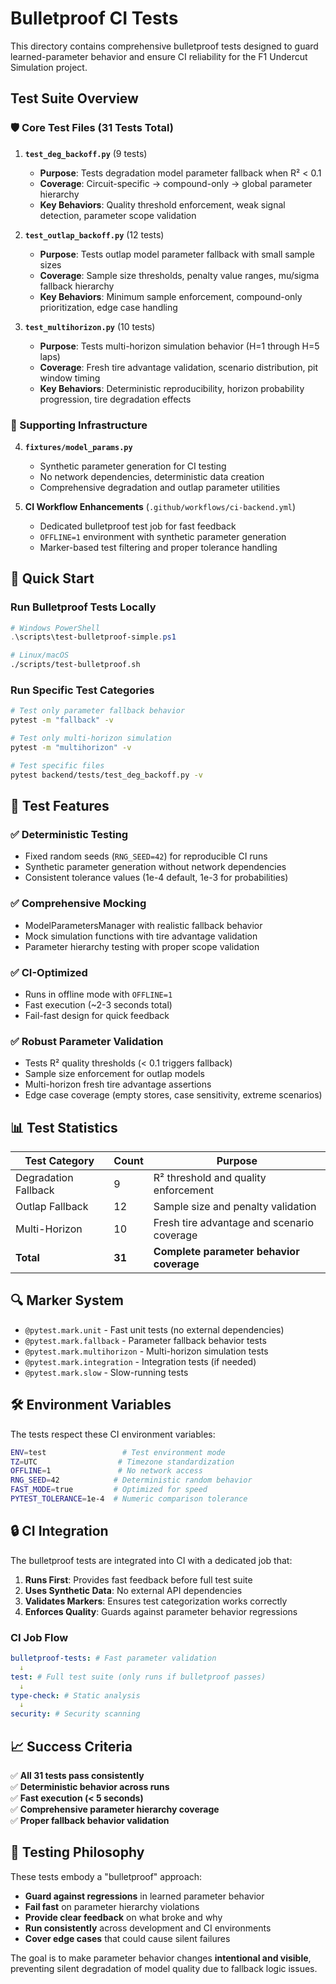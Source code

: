 # Bulletproof CI Tests

This directory contains comprehensive bulletproof tests designed to guard learned-parameter behavior and ensure CI reliability for the F1 Undercut Simulation project.

## Test Suite Overview

### 🛡️ Core Test Files (31 Tests Total)

1. **`test_deg_backoff.py`** (9 tests)

   - **Purpose**: Tests degradation model parameter fallback when R² < 0.1
   - **Coverage**: Circuit-specific → compound-only → global parameter hierarchy
   - **Key Behaviors**: Quality threshold enforcement, weak signal detection, parameter scope validation

2. **`test_outlap_backoff.py`** (12 tests)

   - **Purpose**: Tests outlap model parameter fallback with small sample sizes
   - **Coverage**: Sample size thresholds, penalty value ranges, mu/sigma fallback hierarchy
   - **Key Behaviors**: Minimum sample enforcement, compound-only prioritization, edge case handling

3. **`test_multihorizon.py`** (10 tests)
   - **Purpose**: Tests multi-horizon simulation behavior (H=1 through H=5 laps)
   - **Coverage**: Fresh tire advantage validation, scenario distribution, pit window timing
   - **Key Behaviors**: Deterministic reproducibility, horizon probability progression, tire degradation effects

### 🔧 Supporting Infrastructure

4. **`fixtures/model_params.py`**

   - Synthetic parameter generation for CI testing
   - No network dependencies, deterministic data creation
   - Comprehensive degradation and outlap parameter utilities

5. **CI Workflow Enhancements** (`.github/workflows/ci-backend.yml`)
   - Dedicated bulletproof test job for fast feedback
   - `OFFLINE=1` environment with synthetic parameter generation
   - Marker-based test filtering and proper tolerance handling

## 🚀 Quick Start

### Run Bulletproof Tests Locally

```powershell
# Windows PowerShell
.\scripts\test-bulletproof-simple.ps1
```

```bash
# Linux/macOS
./scripts/test-bulletproof.sh
```

### Run Specific Test Categories

```bash
# Test only parameter fallback behavior
pytest -m "fallback" -v

# Test only multi-horizon simulation
pytest -m "multihorizon" -v

# Test specific files
pytest backend/tests/test_deg_backoff.py -v
```

## 🎯 Test Features

### ✅ Deterministic Testing

- Fixed random seeds (`RNG_SEED=42`) for reproducible CI runs
- Synthetic parameter generation without network dependencies
- Consistent tolerance values (1e-4 default, 1e-3 for probabilities)

### ✅ Comprehensive Mocking

- ModelParametersManager with realistic fallback behavior
- Mock simulation functions with tire advantage validation
- Parameter hierarchy testing with proper scope validation

### ✅ CI-Optimized

- Runs in offline mode with `OFFLINE=1`
- Fast execution (~2-3 seconds total)
- Fail-fast design for quick feedback

### ✅ Robust Parameter Validation

- Tests R² quality thresholds (< 0.1 triggers fallback)
- Sample size enforcement for outlap models
- Multi-horizon fresh tire advantage assertions
- Edge case coverage (empty stores, case sensitivity, extreme scenarios)

## 📊 Test Statistics

| Test Category        | Count  | Purpose                                    |
| -------------------- | ------ | ------------------------------------------ |
| Degradation Fallback | 9      | R² threshold and quality enforcement       |
| Outlap Fallback      | 12     | Sample size and penalty validation         |
| Multi-Horizon        | 10     | Fresh tire advantage and scenario coverage |
| **Total**            | **31** | **Complete parameter behavior coverage**   |

## 🔍 Marker System

- `@pytest.mark.unit` - Fast unit tests (no external dependencies)
- `@pytest.mark.fallback` - Parameter fallback behavior tests
- `@pytest.mark.multihorizon` - Multi-horizon simulation tests
- `@pytest.mark.integration` - Integration tests (if needed)
- `@pytest.mark.slow` - Slow-running tests

## 🛠️ Environment Variables

The tests respect these CI environment variables:

```bash
ENV=test                 # Test environment mode
TZ=UTC                  # Timezone standardization
OFFLINE=1               # No network access
RNG_SEED=42            # Deterministic random behavior
FAST_MODE=true         # Optimized for speed
PYTEST_TOLERANCE=1e-4  # Numeric comparison tolerance
```

## 🔒 CI Integration

The bulletproof tests are integrated into CI with a dedicated job that:

1. **Runs First**: Provides fast feedback before full test suite
2. **Uses Synthetic Data**: No external API dependencies
3. **Validates Markers**: Ensures test categorization works correctly
4. **Enforces Quality**: Guards against parameter behavior regressions

### CI Job Flow

```yaml
bulletproof-tests: # Fast parameter validation
  ↓
test: # Full test suite (only runs if bulletproof passes)
  ↓
type-check: # Static analysis
  ↓
security: # Security scanning
```

## 📈 Success Criteria

✅ **All 31 tests pass consistently**  
✅ **Deterministic behavior across runs**  
✅ **Fast execution (< 5 seconds)**  
✅ **Comprehensive parameter hierarchy coverage**  
✅ **Proper fallback behavior validation**

## 🎯 Testing Philosophy

These tests embody a "bulletproof" approach:

- **Guard against regressions** in learned parameter behavior
- **Fail fast** on parameter hierarchy violations
- **Provide clear feedback** on what broke and why
- **Run consistently** across development and CI environments
- **Cover edge cases** that could cause silent failures

The goal is to make parameter behavior changes **intentional and visible**, preventing silent degradation of model quality due to fallback logic issues.
